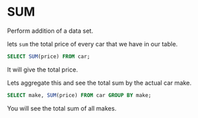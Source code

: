 # SUM

Perform addition of a data set.

lets `sum` the total price of every car that we have in our table.

```sql
SELECT SUM(price) FROM car;
```

It will give the total price.

Lets aggregate this and see the total sum by the actual car make.

```sql
SELECT make, SUM(price) FROM car GROUP BY make;
```

You will see the total sum of all makes.
